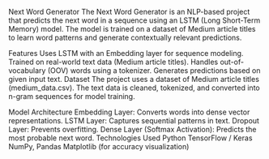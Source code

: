 Next Word Generator
The Next Word Generator is an NLP-based project that predicts the next word in a sequence using an LSTM (Long Short-Term Memory) model. The model is trained on a dataset of Medium article titles to learn word patterns and generate contextually relevant predictions.

Features
Uses LSTM with an Embedding layer for sequence modeling.
Trained on real-world text data (Medium article titles).
Handles out-of-vocabulary (OOV) words using a tokenizer.
Generates predictions based on given input text.
Dataset
The project uses a dataset of Medium article titles (medium_data.csv). The text data is cleaned, tokenized, and converted into n-gram sequences for model training.

Model Architecture
Embedding Layer: Converts words into dense vector representations.
LSTM Layer: Captures sequential patterns in text.
Dropout Layer: Prevents overfitting.
Dense Layer (Softmax Activation): Predicts the most probable next word.
Technologies Used
Python
TensorFlow / Keras
NumPy, Pandas
Matplotlib (for accuracy visualization)
